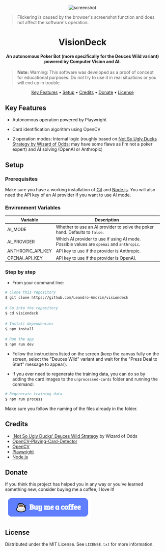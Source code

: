 <span align="center">

![screenshot](https://raw.githubusercontent.com/Leandro-Amorim/visiondeck/main/images/video.gif)

</span>

> Flickering is caused by the browser's screenshot function and does not affect the software's operation.
<h1 align="center">VisionDeck</h1>

<h4 align="center">An autonomous Poker Bot (more specifically for the Deuces Wild variant) powered by Computer Vision and AI.</h4>

> **Note:**
> Warning: This software was developed as a proof of concept for educational purposes. Do not try to use it in real situations or you will end up in trouble.

<p align="center">
  <a href="#key-features">Key Features</a> •
  <a href="#setup">Setup</a> •
  <a href="#credits">Credits</a> •
  <a href="#donate">Donate</a> •
  <a href="#license">License</a>
</p>

## Key Features

* Autonomous operation powered by Playwright

* Card identification algorithm using OpenCV

* 2 operation modes: Internal logic (roughly based on [Not So Ugly Ducks Strategy by Wizard of Odds](https://wizardofodds.com/games/video-poker/strategy/deuces-wild/not-so-ugly-ducks/); may have some flaws as I'm not a poker expert) and AI solving (OpenAI or Anthropic)

## Setup

### Prerequisites

Make sure you have a working installation of [Git](https://git-scm.com) and [Node.js](https://nodejs.org/en/download/). You will also need the API key of an AI provider if you want to use AI mode.

### Environment Variables

| **Variable**      | **Description**                                                                              |
|-------------------|----------------------------------------------------------------------------------------------|
| AI_MODE           | Whether to use an AI provider to solve the poker hand. Defaults to ``false``.                |
| AI_PROVIDER       | Which AI provider to use if using AI mode. Possible values are ``openai`` and ``anthropic``. |
| ANTHROPIC_API_KEY | API key to use if the provider is Anthropic.                                                 |
| OPENAI_API_KEY    | API key to use if the provider is OpenAI.                                                    |

### Step by step

* From your command line:

```bash
# Clone this repository
$ git clone https://github.com/Leandro-Amorim/visiondeck

# Go into the repository
$ cd visiondeck

# Install dependencies
$ npm install

# Run the app
$ npm run dev
```

* Follow the instructions listed on the screen (keep the canvas fully on the screen, select the "Deuces Wild" variant and wait for the "Press Deal to Start" message to appear).

* If you ever need to regenerate the training data, you can do so by adding the card images to the ``unprocessed-cards`` folder and running the command:

```bash
# Regenerate training data
$ npm run process
```

Make sure you follow the naming of the files already in the folder.

## Credits

* ['Not So Ugly Ducks' Deuces Wild Strategy](https://wizardofodds.com/games/video-poker/strategy/deuces-wild/not-so-ugly-ducks/) by Wizard of Odds
* [OpenCV-Playing-Card-Detector](https://github.com/EdjeElectronics/OpenCV-Playing-Card-Detector)
* [OpenCV](https://opencv.org/)
* [Playwright](https://playwright.dev/)
* [Node.js](https://nodejs.org/en)

## Donate

If you think this project has helped you in any way or you've learned something new, consider buying me a coffee, I love it!

<a href="https://www.buymeacoffee.com/leandro.n.amorim" target="_blank"><img src="https://raw.githubusercontent.com/Leandro-Amorim/supafy/main/setup/img/coffee.png" alt="Buy Me A Coffee"></a>

## License

Distributed under the MIT License. See ``LICENSE.txt`` for more information.
